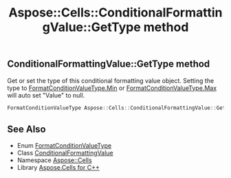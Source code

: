 ﻿---
title: Aspose::Cells::ConditionalFormattingValue::GetType method
linktitle: GetType
second_title: Aspose.Cells for C++ API Reference
description: 'Aspose::Cells::ConditionalFormattingValue::GetType method. Get or set the type of this conditional formatting value object. Setting the type to FormatConditionValueType.Min or FormatConditionValueType.Max will auto set "Value" to null in C++.'
type: docs
weight: 800
url: /cpp/aspose.cells/conditionalformattingvalue/gettype/
---
## ConditionalFormattingValue::GetType method


Get or set the type of this conditional formatting value object. Setting the type to [FormatConditionValueType.Min](../../formatconditionvaluetype/) or [FormatConditionValueType.Max](../../formatconditionvaluetype/) will auto set "Value" to null.

```cpp
FormatConditionValueType Aspose::Cells::ConditionalFormattingValue::GetType()
```

## See Also

* Enum [FormatConditionValueType](../../formatconditionvaluetype/)
* Class [ConditionalFormattingValue](../)
* Namespace [Aspose::Cells](../../)
* Library [Aspose.Cells for C++](../../../)
